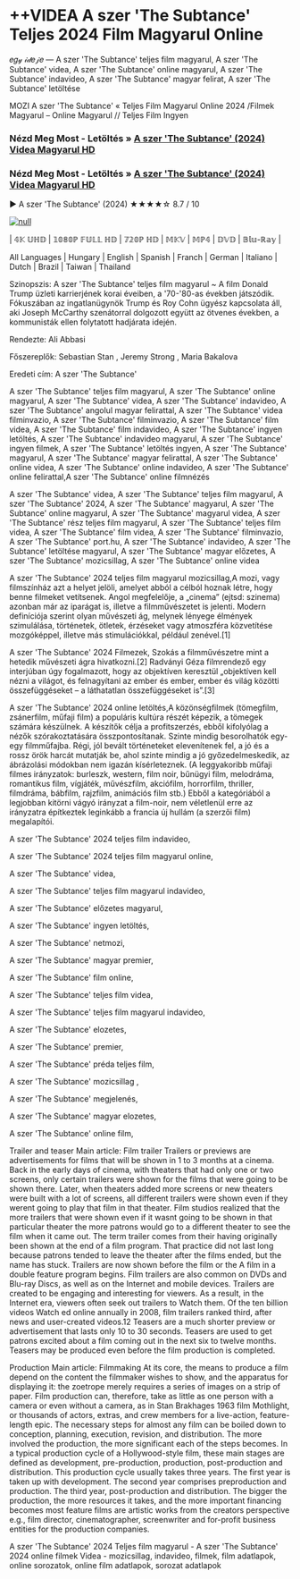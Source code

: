 # ++VIDEA A szer 'The Subtance' Teljes 2024 Film Magyarul Online
𝑒𝑔𝓎 𝒾𝒹𝑒𝒿𝑒 — A szer 'The Subtance' teljes film magyarul, A szer 'The Subtance' videa, A szer 'The Subtance' online magyarul, A szer 'The Subtance' indavideo, A szer 'The Subtance' magyar felirat, A szer 'The Subtance' letöltése

MOZI A szer 'The Subtance' « Teljes Film Magyarul Online 2024 /Filmek Magyarul – Online Magyarul // Teljes Film Ingyen

### Nézd Meg Most - Letöltés » [A szer 'The Subtance' (2024) Videa Magyarul HD](http://love-4k.com/hu/movie/933260/the-substance.github)

### Nézd Meg Most - Letöltés » [A szer 'The Subtance' (2024) Videa Magyarul HD](http://love-4k.com/hu/movie/933260/the-substance.github)

▶️ A szer 'The Subtance' (2024) ★★★★☆ 8.7 / 10

[![null](https://static.wixstatic.com/media/855a25_043b5abeb4ae4d35ac003198e7fe56ed~mv2.gif)](http://love-4k.com/hu/movie/933260/the-substance.github)


| 𝟜𝕂 𝕌ℍ𝔻 | 𝟙𝟘𝟠𝟘ℙ 𝔽𝕌𝕃𝕃 ℍ𝔻 | 𝟟𝟚𝟘ℙ ℍ𝔻 | 𝕄𝕂𝕍 | 𝕄ℙ𝟜 | 𝔻𝕍𝔻 | 𝔹𝕝𝕦-ℝ𝕒𝕪 |

All Languages | Hungary | English | Spanish | Franch | German | Italiano | Dutch | Brazil | Taiwan | Thailand

Szinopszis: A szer 'The Subtance' teljes film magyarul ~ A film Donald Trump üzleti karrierjének korai éveiben, a '70-'80-as években játszódik. Fókuszában az ingatlanügynök Trump és Roy Cohn ügyész kapcsolata áll, aki Joseph McCarthy szenátorral dolgozott együtt az ötvenes években, a kommunisták ellen folytatott hadjárata idején.

Rendezte: Ali Abbasi

Főszereplők: Sebastian Stan , Jeremy Strong , Maria Bakalova

Eredeti cím: A szer 'The Subtance'

A szer 'The Subtance' teljes film magyarul, A szer 'The Subtance' online magyarul, A szer 'The Subtance' videa, A szer 'The Subtance' indavideo, A szer 'The Subtance' angolul magyar felirattal, A szer 'The Subtance' videa filminvazio, A szer 'The Subtance' filminvazio, A szer 'The Subtance' film videa, A szer 'The Subtance' film indavideo, A szer 'The Subtance' ingyen letöltés, A szer 'The Subtance' indavideo magyarul, A szer 'The Subtance' ingyen filmek, A szer 'The Subtance' letöltés ingyen, A szer 'The Subtance' magyarul, A szer 'The Subtance' magyar felirattal, A szer 'The Subtance' online videa, A szer 'The Subtance' online indavideo, A szer 'The Subtance' online felirattal,A szer 'The Subtance' online filmnézés

A szer 'The Subtance' videa, A szer 'The Subtance' teljes film magyarul, A szer 'The Subtance' 2024, A szer 'The Subtance' magyarul, A szer 'The Subtance' online magyarul, A szer 'The Subtance' magyarul videa, A szer 'The Subtance' rész teljes film magyarul, A szer 'The Subtance' teljes film videa, A szer 'The Subtance' film videa, A szer 'The Subtance' filminvazio, A szer 'The Subtance' port.hu, A szer 'The Subtance' indavideo, A szer 'The Subtance' letöltése magyarul, A szer 'The Subtance' magyar előzetes, A szer 'The Subtance' mozicsillag, A szer 'The Subtance' online videa

A szer 'The Subtance' 2024 teljes film magyarul mozicsillag,A mozi, vagy filmszínház azt a helyet jelöli, amelyet abból a célból hoznak létre, hogy benne filmeket vetítsenek. Angol megfelelője, a „cinema” (ejtsd: szinema) azonban már az iparágat is, illetve a filmművészetet is jelenti. Modern definíciója szerint olyan művészeti ág, melynek lényege élmények szimulálása, történetek, ötletek, érzéseket vagy atmoszféra közvetítése mozgóképpel, illetve más stimulációkkal, például zenével.[1]

A szer 'The Subtance' 2024 Filmezek, Szokás a filmművészetre mint a hetedik művészeti ágra hivatkozni.[2] Radványi Géza filmrendező egy interjúban úgy fogalmazott, hogy az objektíven keresztül „objektíven kell nézni a világot, és felnagyítani az ember és ember, ember és világ közötti összefüggéseket – a láthatatlan összefüggéseket is”.[3]

A szer 'The Subtance' 2024 online letöltés,A közönségfilmek (tömegfilm, zsánerfilm, műfaji film) a populáris kultúra részét képezik, a tömegek számára készülnek. A készítők célja a profitszerzés, ebből kifolyólag a nézők szórakoztatására összpontosítanak. Szinte mindig besorolhatók egy-egy filmműfajba. Régi, jól bevált történeteket elevenítenek fel, a jó és a rossz örök harcát mutatják be, ahol szinte mindig a jó győzedelmeskedik, az ábrázolási módokban nem igazán kísérleteznek. (A leggyakoribb műfaji filmes irányzatok: burleszk, western, film noir, bűnügyi film, melodráma, romantikus film, vígjáték, művészfilm, akciófilm, horrorfilm, thriller, filmdráma, bábfilm, rajzfilm, animációs film stb.) Ebből a kategóriából a legjobban kitörni vágyó irányzat a film-noir, nem véletlenül erre az irányzatra építkeztek leginkább a francia új hullám (a szerzői film) megalapítói.

A szer 'The Subtance' 2024 teljes film indavideo,

A szer 'The Subtance' 2024 teljes film magyarul online,

A szer 'The Subtance' videa,

A szer 'The Subtance' teljes film magyarul indavideo,

A szer 'The Subtance' előzetes magyarul,

A szer 'The Subtance' ingyen letöltés,

A szer 'The Subtance' netmozi,

A szer 'The Subtance' magyar premier,

A szer 'The Subtance' film online,

A szer 'The Subtance' teljes film videa,

A szer 'The Subtance' teljes film magyarul indavideo,

A szer 'The Subtance' elozetes,

A szer 'The Subtance' premier,

A szer 'The Subtance' préda teljes film,

A szer 'The Subtance' mozicsillag ,

A szer 'The Subtance' megjelenés,

A szer 'The Subtance' magyar elozetes,

A szer 'The Subtance' online film,

Trailer and teaser Main article: Film trailer Trailers or previews are advertisements for films that will be shown in 1 to 3 months at a cinema. Back in the early days of cinema, with theaters that had only one or two screens, only certain trailers were shown for the films that were going to be shown there. Later, when theaters added more screens or new theaters were built with a lot of screens, all different trailers were shown even if they werent going to play that film in that theater. Film studios realized that the more trailers that were shown even if it wasnt going to be shown in that particular theater the more patrons would go to a different theater to see the film when it came out. The term trailer comes from their having originally been shown at the end of a film program. That practice did not last long because patrons tended to leave the theater after the films ended, but the name has stuck. Trailers are now shown before the film or the A film in a double feature program begins. Film trailers are also common on DVDs and Blu-ray Discs, as well as on the Internet and mobile devices. Trailers are created to be engaging and interesting for viewers. As a result, in the Internet era, viewers often seek out trailers to Watch them. Of the ten billion videos Watch ed online annually in 2008, film trailers ranked third, after news and user-created videos.12 Teasers are a much shorter preview or advertisement that lasts only 10 to 30 seconds. Teasers are used to get patrons excited about a film coming out in the next six to twelve months. Teasers may be produced even before the film production is completed.

Production Main article: Filmmaking At its core, the means to produce a film depend on the content the filmmaker wishes to show, and the apparatus for displaying it: the zoetrope merely requires a series of images on a strip of paper. Film production can, therefore, take as little as one person with a camera or even without a camera, as in Stan Brakhages 1963 film Mothlight, or thousands of actors, extras, and crew members for a live-action, feature-length epic. The necessary steps for almost any film can be boiled down to conception, planning, execution, revision, and distribution. The more involved the production, the more significant each of the steps becomes. In a typical production cycle of a Hollywood-style film, these main stages are defined as development, pre-production, production, post-production and distribution. This production cycle usually takes three years. The first year is taken up with development. The second year comprises preproduction and production. The third year, post-production and distribution. The bigger the production, the more resources it takes, and the more important financing becomes most feature films are artistic works from the creators perspective e.g., film director, cinematographer, screenwriter and for-profit business entities for the production companies.

A szer 'The Subtance' 2024 Teljes film magyarul - A szer 'The Subtance' 2024 online filmek Videa - mozicsillag, indavideo, filmek, film adatlapok, online sorozatok, online film adatlapok, sorozat adatlapok

